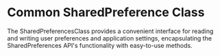 # Common SharedPreference Class
 The SharedPreferencesClass provides a convenient interface for reading and writing user preferences and application settings, encapsulating the SharedPreferences API's functionality with easy-to-use methods.
